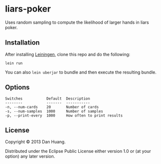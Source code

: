 # liars-poker

Uses random sampling to compute the likelihood of larger hands in liars poker.

## Installation

After installing [Leiningen](http://leiningen.org/), clone this repo and do the following:

    lein run

You can also `lein uberjar` to bundle and then execute the resulting bundle.

## Options

    Switches           Default  Description
    --------           -------  -----------
    -n, --num-cards    20       Number of cards
    -s, --num-samples  1000     Number of samples
    -p, --print-every  1000     How often to print results

## License

Copyright © 2013 Dan Huang.

Distributed under the Eclipse Public License either version 1.0 or (at
your option) any later version.
